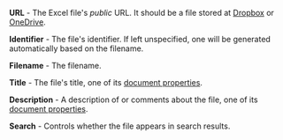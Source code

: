 **URL** - The Excel file's *public* URL. It should be a file stored at [Dropbox](https://help.dropbox.com/files-folders/share/share-with-others) or [OneDrive](https://support.office.com/en-us/article/share-onedrive-files-and-folders-9fcc2f7d-de0c-4cec-93b0-a82024800c07).

**Identifier** - The file's identifier. If left unspecified, one will be generated automatically based on the filename.

**Filename** - The filename.

**Title** - The file's title, one of its  [document properties](https://support.office.com/en-us/article/view-or-change-the-properties-for-an-office-file-21d604c2-481e-4379-8e54-1dd4622c6b75).

**Description** - A description of or comments about the file, one of its  [document properties](https://support.office.com/en-us/article/view-or-change-the-properties-for-an-office-file-21d604c2-481e-4379-8e54-1dd4622c6b75).

**Search** - Controls whether the file appears in search results.
